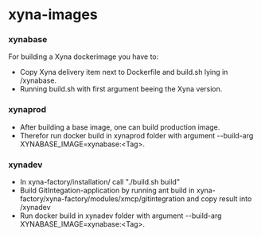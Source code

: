 # xyna-images

### xynabase
For building a Xyna dockerimage you have to:
* Copy Xyna delivery item next to Dockerfile and build.sh lying in /xynabase.
* Running build.sh with first argument beeing the Xyna version.

### xynaprod
* After building a base image, one can build production image.
* Therefor run docker build in xynaprod folder with argument --build-arg XYNABASE_IMAGE=xynabase:\<Tag\>.

### xynadev
* In xyna-factory/installation/ call "./build.sh build"
* Build GitIntegation-application by running ant build in xyna-factory/xyna-factory/modules/xmcp/gitintegration and copy result into /xynadev
* Run docker build in xynadev folder with argument --build-arg XYNABASE_IMAGE=xynabase:\<Tag\>.
